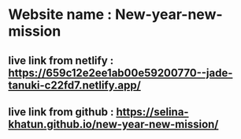 # Website name :  New-year-new-mission 

## live link from netlify :  https://659c12e2ee1ab00e59200770--jade-tanuki-c22fd7.netlify.app/

## live link from github : https://selina-khatun.github.io/new-year-new-mission/


